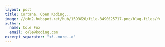 ```yaml
---
layout: post
title: Cortana, Open Koding...
image: //cdn2.hubspot.net/hub/1593820/file-3490825717-png/blog-files/fundin21x.png
author:
  name: Cole Fox
  email: cole@koding.com
excerpt_separator: "<!--more-->"
---
```


